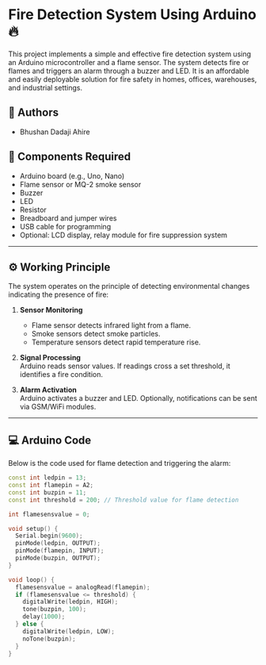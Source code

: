 # Fire Detection System Using Arduino 🔥

This project implements a simple and effective fire detection system using an Arduino microcontroller and a flame sensor. The system detects fire or flames and triggers an alarm through a buzzer and LED. It is an affordable and easily deployable solution for fire safety in homes, offices, warehouses, and industrial settings.

## 👥 Authors

- Bhushan Dadaji Ahire


## 🔧 Components Required

- Arduino board (e.g., Uno, Nano)
- Flame sensor or MQ-2 smoke sensor
- Buzzer
- LED
- Resistor
- Breadboard and jumper wires
- USB cable for programming
- Optional: LCD display, relay module for fire suppression system

---

## ⚙️ Working Principle

The system operates on the principle of detecting environmental changes indicating the presence of fire:

1. **Sensor Monitoring**  
   - Flame sensor detects infrared light from a flame.  
   - Smoke sensors detect smoke particles.  
   - Temperature sensors detect rapid temperature rise.

2. **Signal Processing**  
   Arduino reads sensor values. If readings cross a set threshold, it identifies a fire condition.

3. **Alarm Activation**  
   Arduino activates a buzzer and LED. Optionally, notifications can be sent via GSM/WiFi modules.

---

## 💻 Arduino Code

Below is the code used for flame detection and triggering the alarm:

```cpp
const int ledpin = 13;
const int flamepin = A2;
const int buzpin = 11;
const int threshold = 200; // Threshold value for flame detection

int flamesensvalue = 0;

void setup() {
  Serial.begin(9600);
  pinMode(ledpin, OUTPUT);
  pinMode(flamepin, INPUT);
  pinMode(buzpin, OUTPUT);
}

void loop() {
  flamesensvalue = analogRead(flamepin);
  if (flamesensvalue <= threshold) {
    digitalWrite(ledpin, HIGH);
    tone(buzpin, 100);
    delay(1000);
  } else {
    digitalWrite(ledpin, LOW);
    noTone(buzpin);
  }
}
